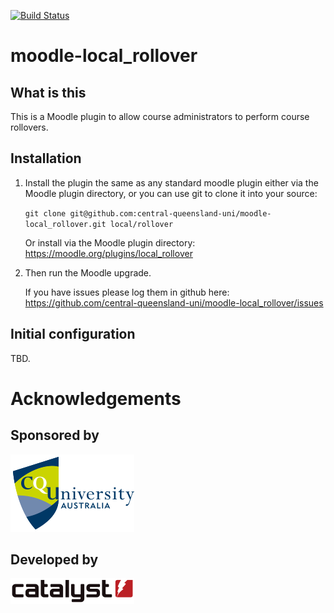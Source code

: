 [![Build Status](https://travis-ci.org/central-queensland-uni/moodle-local_rollover.svg?branch=master)](https://travis-ci.org/central-queensland-uni/moodle-local_rollover)

moodle-local_rollover
=====================

What is this
------------

This is a Moodle plugin to allow course administrators to perform course rollovers.

Installation
------------

1. Install the plugin the same as any standard moodle plugin either via the
Moodle plugin directory, or you can use git to clone it into your source:

    `git clone git@github.com:central-queensland-uni/moodle-local_rollover.git local/rollover`

    Or install via the Moodle plugin directory:
    https://moodle.org/plugins/local_rollover

2. Then run the Moodle upgrade.

    If you have issues please log them in github here:
    https://github.com/central-queensland-uni/moodle-local_rollover/issues

Initial configuration
---------------------

TBD.

Acknowledgements
================

Sponsored by
------------

[![Central Queensland University](pix/cqu.png?raw=true)](https://www.cqu.edu.au/)


Developed by
------------
[![Catalyst IT Australia](pix/catalyst.png?raw=true)](https://www.catalyst-au.net/)
